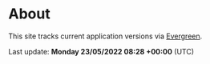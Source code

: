 # About

This site tracks current application versions via [Evergreen](https://stealthpuppy.com/evergreen/).

Last update: **Monday 23/05/2022 08:28 +00:00** (UTC)